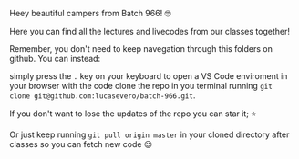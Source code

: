 Heey beautiful campers from Batch 966! 🤓

Here you can find all the lectures and livecodes from our classes together!

Remember, you don't need to keep navegation through this folders on github. You can instead:

simply press the `.` key on your keyboard to open a VS Code enviroment in your browser with the code clone the repo in you terminal running `git clone git@github.com:lucasevero/batch-966.git`.

If you don't want to lose the updates of the repo you can star it; ⭐

Or just keep running `git pull origin master` in your cloned directory after classes so you can fetch new code 😉
